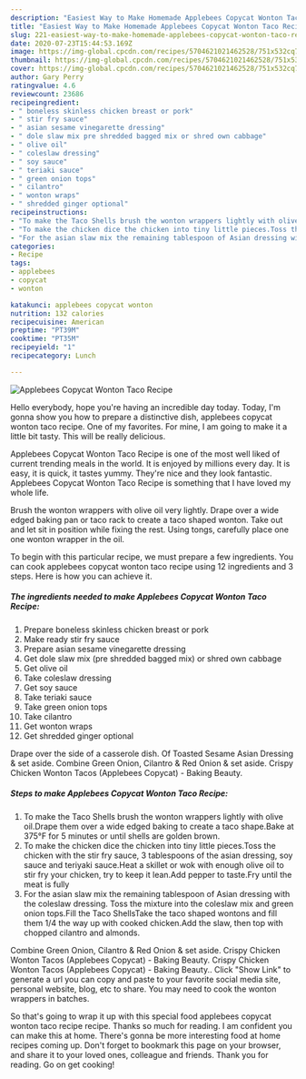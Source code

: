 ```yaml
---
description: "Easiest Way to Make Homemade Applebees Copycat Wonton Taco Recipe"
title: "Easiest Way to Make Homemade Applebees Copycat Wonton Taco Recipe"
slug: 221-easiest-way-to-make-homemade-applebees-copycat-wonton-taco-recipe
date: 2020-07-23T15:44:53.169Z
image: https://img-global.cpcdn.com/recipes/5704621021462528/751x532cq70/applebees-copycat-wonton-taco-recipe-recipe-main-photo.jpg
thumbnail: https://img-global.cpcdn.com/recipes/5704621021462528/751x532cq70/applebees-copycat-wonton-taco-recipe-recipe-main-photo.jpg
cover: https://img-global.cpcdn.com/recipes/5704621021462528/751x532cq70/applebees-copycat-wonton-taco-recipe-recipe-main-photo.jpg
author: Gary Perry
ratingvalue: 4.6
reviewcount: 23686
recipeingredient:
- " boneless skinless chicken breast or pork"
- " stir fry sauce"
- " asian sesame vinegarette dressing"
- " dole slaw mix pre shredded bagged mix or shred own cabbage"
- " olive oil"
- " coleslaw dressing"
- " soy sauce"
- " teriaki sauce"
- " green onion tops"
- " cilantro"
- " wonton wraps"
- " shredded ginger optional"
recipeinstructions:
- "To make the Taco Shells brush the wonton wrappers lightly with olive oil.Drape them over a wide edged baking to create a taco shape.Bake at 375°F for 5 minutes or until shells are golden brown."
- "To make the chicken dice the chicken into tiny little pieces.Toss the chicken with the stir fry sauce, 3 tablespoons of the asian dressing, soy sauce and teriyaki sauce.Heat a skillet or wok with enough olive oil to stir fry your chicken, try to keep it lean.Add pepper to taste.Fry until the meat is fully"
- "For the asian slaw mix the remaining tablespoon of Asian dressing with the coleslaw dressing. Toss the mixture into the coleslaw mix and green onion tops.Fill the Taco ShellsTake the taco shaped wontons and fill them 1/4 the way up with cooked chicken.Add the slaw, then top with chopped cilantro and almonds."
categories:
- Recipe
tags:
- applebees
- copycat
- wonton

katakunci: applebees copycat wonton 
nutrition: 132 calories
recipecuisine: American
preptime: "PT39M"
cooktime: "PT35M"
recipeyield: "1"
recipecategory: Lunch

---
```



![Applebees Copycat Wonton Taco Recipe](https://img-global.cpcdn.com/recipes/5704621021462528/751x532cq70/applebees-copycat-wonton-taco-recipe-recipe-main-photo.jpg)

Hello everybody, hope you're having an incredible day today. Today, I'm gonna show you how to prepare a distinctive dish, applebees copycat wonton taco recipe. One of my favorites. For mine, I am going to make it a little bit tasty. This will be really delicious.

Applebees Copycat Wonton Taco Recipe is one of the most well liked of current trending meals in the world. It is enjoyed by millions every day. It is easy, it is quick, it tastes yummy. They're nice and they look fantastic. Applebees Copycat Wonton Taco Recipe is something that I have loved my whole life.

Brush the wonton wrappers with olive oil very lightly. Drape over a wide edged baking pan or taco rack to create a taco shaped wonton. Take out and let sit in position while fixing the rest. Using tongs, carefully place one one wonton wrapper in the oil.


To begin with this particular recipe, we must prepare a few ingredients. You can cook applebees copycat wonton taco recipe using 12 ingredients and 3 steps. Here is how you can achieve it.

<!--inarticleads1-->

##### The ingredients needed to make Applebees Copycat Wonton Taco Recipe:

1. Prepare  boneless skinless chicken breast or pork
1. Make ready  stir fry sauce
1. Prepare  asian sesame vinegarette dressing
1. Get  dole slaw mix (pre shredded bagged mix) or shred own cabbage
1. Get  olive oil
1. Take  coleslaw dressing
1. Get  soy sauce
1. Take  teriaki sauce
1. Take  green onion tops
1. Take  cilantro
1. Get  wonton wraps
1. Get  shredded ginger optional


Drape over the side of a casserole dish. Of Toasted Sesame Asian Dressing &amp; set aside. Combine Green Onion, Cilantro &amp; Red Onion &amp; set aside. Crispy Chicken Wonton Tacos (Applebees Copycat) - Baking Beauty. 

<!--inarticleads2-->

##### Steps to make Applebees Copycat Wonton Taco Recipe:

1. To make the Taco Shells brush the wonton wrappers lightly with olive oil.Drape them over a wide edged baking to create a taco shape.Bake at 375°F for 5 minutes or until shells are golden brown.
1. To make the chicken dice the chicken into tiny little pieces.Toss the chicken with the stir fry sauce, 3 tablespoons of the asian dressing, soy sauce and teriyaki sauce.Heat a skillet or wok with enough olive oil to stir fry your chicken, try to keep it lean.Add pepper to taste.Fry until the meat is fully
1. For the asian slaw mix the remaining tablespoon of Asian dressing with the coleslaw dressing. Toss the mixture into the coleslaw mix and green onion tops.Fill the Taco ShellsTake the taco shaped wontons and fill them 1/4 the way up with cooked chicken.Add the slaw, then top with chopped cilantro and almonds.


Combine Green Onion, Cilantro &amp; Red Onion &amp; set aside. Crispy Chicken Wonton Tacos (Applebees Copycat) - Baking Beauty. Crispy Chicken Wonton Tacos (Applebees Copycat) - Baking Beauty.. Click &#34;Show Link&#34; to generate a url you can copy and paste to your favorite social media site, personal website, blog, etc to share. You may need to cook the wonton wrappers in batches. 

So that's going to wrap it up with this special food applebees copycat wonton taco recipe recipe. Thanks so much for reading. I am confident you can make this at home. There's gonna be more interesting food at home recipes coming up. Don't forget to bookmark this page on your browser, and share it to your loved ones, colleague and friends. Thank you for reading. Go on get cooking!

